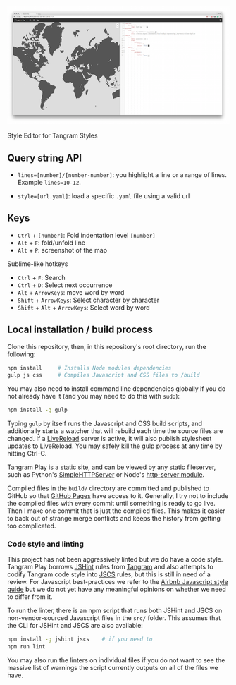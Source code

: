 ![](data/imgs/screenshot.png)

Style Editor for Tangram Styles

## Query string API

* ```lines=[number]/[number-number]```: you highlight a line or a range of lines. Example ```lines=10-12```.

* ```style=[url.yaml]```: load a specific ```.yaml``` file using a valid url

## Keys

* ```Ctrl``` + ```[number]```: Fold indentation level ```[number]```
* ```Alt``` + ```F```: fold/unfold line
* ```Alt``` + ```P```: screenshot of the map

Sublime-like hotkeys
* ```Ctrl``` + ```F```: Search
* ```Ctrl``` + ```D```: Select next occurrence
* ```Alt``` + ```ArrowKeys```: move word by word
* ```Shift``` + ```ArrowKeys```: Select character by character
* ```Shift``` + ```Alt``` + ```ArrowKeys```: Select word by word

## Local installation / build process

Clone this repository, then, in this repository's root directory, run the following:

```sh
npm install     # Installs Node modules dependencies
gulp js css     # Compiles Javascript and CSS files to /build
```

You may also need to install command line dependencies globally if you do not already have it (and you may need to do this with `sudo`):

```sh
npm install -g gulp
```

Typing `gulp` by itself runs the Javascript and CSS build scripts, and additionally starts a watcher that will rebuild each time the source files are changed. If a [LiveReload](http://livereload.com/) server is active, it will also publish stylesheet updates to LiveReload. You may safely kill the gulp process at any time by hitting Ctrl-C.

Tangram Play is a static site, and can be viewed by any static fileserver, such as Python's [SimpleHTTPServer](https://docs.python.org/2/library/simplehttpserver.html) or Node's [http-server module](https://www.npmjs.com/package/http-server).

Compiled files in the `build/` directory are committed and published to GitHub so that [GitHub Pages](https://pages.github.com/) have access to it. Generally, I try not to include the compiled files with every commit until something is ready to go live. Then I make one commit that is just the compiled files. This makes it easier to back out of strange merge conflicts and keeps the history from getting too complicated.

### Code style and linting

This project has not been aggressively linted but we do have a code style. Tangram Play borrows [JSHint](http://jshint.com/docs/) rules from [Tangram](https://github.com/tangrams/tangram) and also attempts to codify Tangram code style into [JSCS](http://jscs.info/) rules, but this is still in need of a review. For Javascript best-practices we refer to the [Airbnb Javascript style guide](https://github.com/airbnb/javascript) but we do not yet have any meaningful opinions on whether we need to differ from it.

To run the linter, there is an npm script that runs both JSHint and JSCS on non-vendor-sourced Javascript files in the `src/` folder. This assumes that the CLI for JSHint and JSCS are also available:

```sh
npm install -g jshint jscs    # if you need to
npm run lint
```

You may also run the linters on individual files if you do not want to see the massive list of warnings the script currently outputs on all of the files we have.
